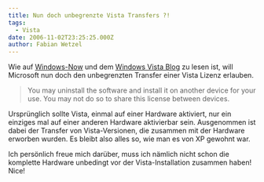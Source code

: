 ```yaml
---
title: Nun doch unbegrenzte Vista Transfers ?!
tags:
  - Vista
date: 2006-11-02T23:25:25.000Z
author: Fabian Wetzel
---
```


Wie auf [Windows-Now](http://www.windows-now.com/blogs/robert/archive/2006/11/02/microsoft-listens-vista-eula-changes.aspx) und dem [Windows Vista Blog](http://windowsvistablog.com/blogs/windowsvista/archive/2006/11/02/news-revision-to-windows-vista-retail-licensing-terms.aspx) zu lesen ist, will Microsoft nun doch den unbegrenzten Transfer einer Vista Lizenz erlauben.
 > You may uninstall the software and install it on another device for your use. You may not do so to share this license between devices. 

Ursprünglich sollte Vista, einmal auf einer Hardware aktiviert, nur ein einziges mal auf einer anderen Hardware aktivierbar sein. Ausgenommen ist dabei der Transfer von Vista-Versionen, die zusammen mit der Hardware erworben wurden. Es bleibt also alles so, wie man es von XP gewohnt war.

Ich persönlich freue mich darüber, muss ich nämlich nicht schon die komplette Hardware unbedingt vor der Vista-Installation zusammen haben! Nice!



